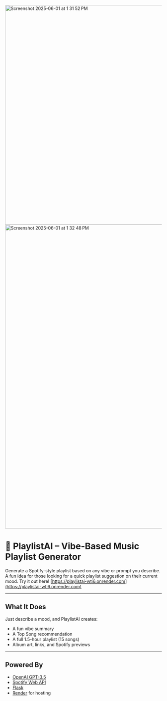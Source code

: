 <img width="704" alt="Screenshot 2025-06-01 at 1 31 52 PM" src="https://github.com/user-attachments/assets/cfea9a42-4c05-44a6-badc-8a4b47517f88" />
<img width="975" alt="Screenshot 2025-06-01 at 1 32 48 PM" src="https://github.com/user-attachments/assets/1b9ec0b8-0fdf-478f-822d-b49c531577da" />

# 🎵 PlaylistAI – Vibe-Based Music Playlist Generator  
Generate a Spotify-style playlist based on any vibe or prompt you describe. A fun idea for those looking for a quick playlist suggestion on their current mood.
Try it out here! [https://playlistai-wti6.onrender.com](https://playlistai-wti6.onrender.com)

---

## What It Does  
Just describe a mood, and PlaylistAI creates:
- A fun vibe summary  
- A Top Song recommendation  
- A full 1.5-hour playlist (15 songs)  
- Album art, links, and Spotify previews

---

## Powered By
- [OpenAI GPT-3.5](https://openai.com/)
- [Spotify Web API](https://developer.spotify.com/)
- [Flask](https://flask.palletsprojects.com/)
- [Render](https://render.com/) for hosting


